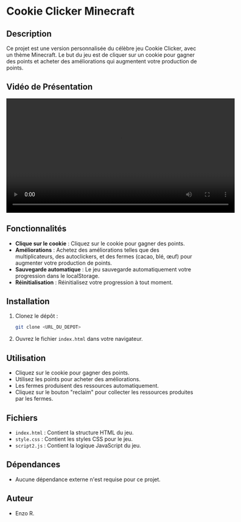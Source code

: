 # Cookie Clicker Minecraft

## Description
Ce projet est une version personnalisée du célèbre jeu Cookie Clicker, avec un thème Minecraft. Le but du jeu est de cliquer sur un cookie pour gagner des points et acheter des améliorations qui augmentent votre production de points.

## Vidéo de Présentation
<video width="600" controls>
  <source src="video/cookie_craft.mp4" type="video/mp4">
  Votre navigateur ne supporte pas la balise vidéo.
</video>

## Fonctionnalités
- **Clique sur le cookie** : Cliquez sur le cookie pour gagner des points.
- **Améliorations** : Achetez des améliorations telles que des multiplicateurs, des autoclickers, et des fermes (cacao, blé, œuf) pour augmenter votre production de points.
- **Sauvegarde automatique** : Le jeu sauvegarde automatiquement votre progression dans le localStorage.
- **Réinitialisation** : Réinitialisez votre progression à tout moment.

## Installation
1. Clonez le dépôt :
    ```bash
    git clone <URL_DU_DEPOT>
    ```
2. Ouvrez le fichier `index.html` dans votre navigateur.

## Utilisation
- Cliquez sur le cookie pour gagner des points.
- Utilisez les points pour acheter des améliorations.
- Les fermes produisent des ressources automatiquement.
- Cliquez sur le bouton "reclaim" pour collecter les ressources produites par les fermes.

## Fichiers
- `index.html` : Contient la structure HTML du jeu.
- `style.css` : Contient les styles CSS pour le jeu.
- `script2.js` : Contient la logique JavaScript du jeu.

## Dépendances
- Aucune dépendance externe n'est requise pour ce projet.

## Auteur
- Enzo R.